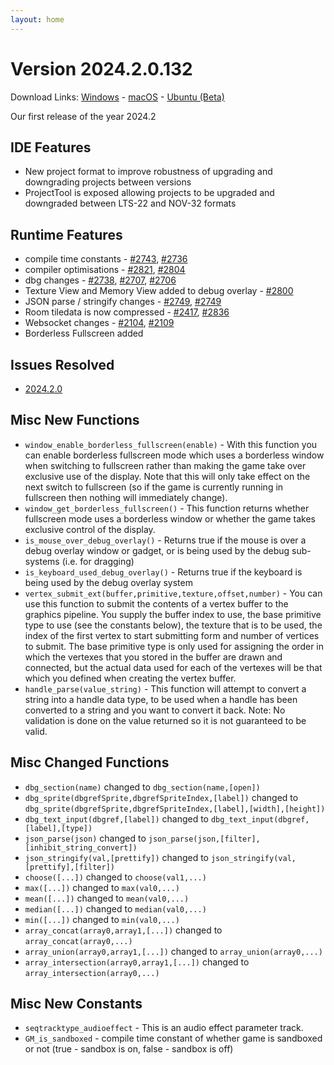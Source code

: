 ```yaml
---
layout: home
---
```

# Version 2024.2.0.132

Download Links: [Windows](https://gms.yoyogames.com/GameMaker-Installer-2024.2.0.132.exe) - [macOS](https://gms.yoyogames.com/GameMaker-2024.2.0.132.pkg) -  [Ubuntu (Beta)](https://gms.yoyogames.com/GameMaker-Beta-2024.200.0.505.deb)

Our first release of the year 2024.2

## IDE Features
* New project format to improve robustness of upgrading and downgrading projects between versions
* ProjectTool is exposed allowing projects to be upgraded and downgraded between LTS-22 and NOV-32 formats


## Runtime Features
* compile time constants - [#2743](https://github.com/YoYoGames/GameMaker-Bugs/issues/2743), [#2736](https://github.com/YoYoGames/GameMaker-Bugs/issues/2736)
* compiler optimisations - [#2821](https://github.com/YoYoGames/GameMaker-Bugs/issues/2821), [#2804](https://github.com/YoYoGames/GameMaker-Bugs/issues/2804)
* dbg changes - [#2738](https://github.com/YoYoGames/GameMaker-Bugs/issues/2738), [#2707](https://github.com/YoYoGames/GameMaker-Bugs/issues/2707), [#2706](https://github.com/YoYoGames/GameMaker-Bugs/issues/2706)
* Texture View and Memory View added to debug overlay - [#2800](https://github.com/YoYoGames/GameMaker-Bugs/issues/2800)
* JSON parse / stringify changes - [#2749](https://github.com/YoYoGames/GameMaker-Bugs/issues/2808), [#2749](https://github.com/YoYoGames/GameMaker-Bugs/issues/2749)
* Room tiledata is now compressed - [#2417](https://github.com/YoYoGames/GameMaker-Bugs/issues/2417), [#2836](https://github.com/YoYoGames/GameMaker-Bugs/issues/2836)
* Websocket changes - [#2104](https://github.com/YoYoGames/GameMaker-Bugs/issues/2104), [#2109](https://github.com/YoYoGames/GameMaker-Bugs/issues/2109)
* Borderless Fullscreen added

## Issues Resolved
- [2024.2.0](https://github.com/YoYoGames/GameMaker-Bugs/milestone/7?closed=1)

## Misc New Functions

- `window_enable_borderless_fullscreen(enable)` - With this function you can enable borderless fullscreen mode which uses a borderless window when switching to fullscreen rather than making the game take over exclusive use of the display. Note that this will only take effect on the next switch to fullscreen (so if the game is currently running in fullscreen then nothing will immediately change).
- `window_get_borderless_fullscreen()` - This function returns whether fullscreen mode uses a borderless window or whether the game takes exclusive control of the display.
- `is_mouse_over_debug_overlay()` - Returns true if the mouse is over a debug overlay window or gadget, or is being used by the debug sub-systems (i.e. for dragging)
- `is_keyboard_used_debug_overlay()` - Returns true if the keyboard is being used by the debug overlay system
- `vertex_submit_ext(buffer,primitive,texture,offset,number)` - You can use this function to submit the contents of a vertex buffer to the graphics pipeline. You supply the buffer index to use, the base primitive type to use (see the constants below), the texture that is to be used, the index of the first vertex to start submitting form and number of vertices to submit. The base primitive type is only used for assigning the order in which the vertexes that you stored in the buffer are drawn and connected, but the actual data used for each of the vertexes will be that which you defined when creating the vertex buffer.
- `handle_parse(value_string)` - This function will attempt to convert a string into a handle data type, to be used when a handle has been converted to a string and you want to convert it back. Note: No validation is done on the value returned so it is not guaranteed to be valid.

## Misc Changed Functions

- `dbg_section(name)` changed to `dbg_section(name,[open])`
- `dbg_sprite(dbgrefSprite,dbgrefSpriteIndex,[label])` changed to `dbg_sprite(dbgrefSprite,dbgrefSpriteIndex,[label],[width],[height])`
- `dbg_text_input(dbgref,[label])` changed to `dbg_text_input(dbgref,[label],[type])`
- `json_parse(json)` changed to `json_parse(json,[filter],[inhibit_string_convert])`
- `json_stringify(val,[prettify])` changed to `json_stringify(val,[prettify],[filter])`
- `choose([...])` changed to `choose(val1,...)`
- `max([...])` changed to `max(val0,...)`
- `mean([...])` changed to `mean(val0,...)`
- `median([...])` changed to `median(val0,...)`
- `min([...])` changed to `min(val0,...)`
- `array_concat(array0,array1,[...])` changed to `array_concat(array0,...)`
- `array_union(array0,array1,[...])` changed to `array_union(array0,...)`
- `array_intersection(array0,array1,[...])` changed to `array_intersection(array0,...)`

## Misc New Constants

- `seqtracktype_audioeffect` - This is an audio effect parameter track.
- `GM_is_sandboxed` - compile time constant of whether game is sandboxed or not (true - sandbox is on, false - sandbox is off)


